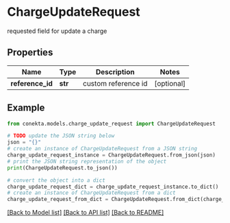 # ChargeUpdateRequest

requested field for update a charge

## Properties

Name | Type | Description | Notes
------------ | ------------- | ------------- | -------------
**reference_id** | **str** | custom reference id | [optional] 

## Example

```python
from conekta.models.charge_update_request import ChargeUpdateRequest

# TODO update the JSON string below
json = "{}"
# create an instance of ChargeUpdateRequest from a JSON string
charge_update_request_instance = ChargeUpdateRequest.from_json(json)
# print the JSON string representation of the object
print(ChargeUpdateRequest.to_json())

# convert the object into a dict
charge_update_request_dict = charge_update_request_instance.to_dict()
# create an instance of ChargeUpdateRequest from a dict
charge_update_request_from_dict = ChargeUpdateRequest.from_dict(charge_update_request_dict)
```
[[Back to Model list]](../README.md#documentation-for-models) [[Back to API list]](../README.md#documentation-for-api-endpoints) [[Back to README]](../README.md)


